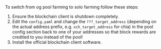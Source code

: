 To switch from og pool farming to solo farming follow these steps:

1. Ensure the blockchain client is shutdown completely.
2. Edit the `config.yaml` and change the `???_target_address` (depending on the actual address prefix, e.g. `xch_target_address` for chia) in the pool config section back to one of your addresses so that block rewards are credited to you instead of the pool!
3. Install the official blockchain client software.
